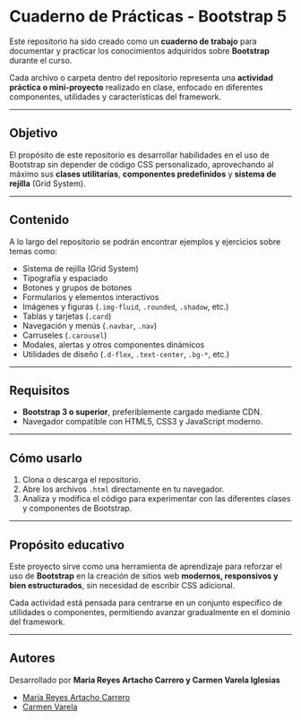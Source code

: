 # Cuaderno de Prácticas - Bootstrap 5

Este repositorio ha sido creado como un **cuaderno de trabajo** para documentar y practicar los conocimientos adquiridos sobre **Bootstrap** durante el curso.

Cada archivo o carpeta dentro del repositorio representa una **actividad práctica o mini-proyecto** realizado en clase, enfocado en diferentes componentes, utilidades y características del framework.

---

## Objetivo

El propósito de este repositorio es desarrollar habilidades en el uso de Bootstrap sin depender de código CSS personalizado, aprovechando al máximo sus **clases utilitarias**, **componentes predefinidos** y **sistema de rejilla** (Grid System).

---

## Contenido

A lo largo del repositorio se podrán encontrar ejemplos y ejercicios sobre temas como:

- Sistema de rejilla (Grid System)
- Tipografía y espaciado
- Botones y grupos de botones
- Formularios y elementos interactivos
- Imágenes y figuras (`.img-fluid`, `.rounded`, `.shadow`, etc.)
- Tablas y tarjetas (`.card`)
- Navegación y menús (`.navbar`, `.nav`)
- Carruseles (`.carousel`)
- Modales, alertas y otros componentes dinámicos
- Utilidades de diseño (`.d-flex`, `.text-center`, `.bg-*`, etc.)
 

---

## Requisitos

- **Bootstrap 3 o superior**, preferiblemente cargado mediante CDN.  
- Navegador compatible con HTML5, CSS3 y JavaScript moderno.  

---

## Cómo usarlo

1. Clona o descarga el repositorio.  
2. Abre los archivos `.html` directamente en tu navegador.  
3. Analiza y modifica el código para experimentar con las diferentes clases y componentes de Bootstrap.  

---

## Propósito educativo

Este proyecto sirve como una herramienta de aprendizaje para reforzar el uso de **Bootstrap** en la creación de sitios web **modernos, responsivos y bien estructurados**, sin necesidad de escribir CSS adicional.

Cada actividad está pensada para centrarse en un conjunto específico de utilidades o componentes, permitiendo avanzar gradualmente en el dominio del framework.

---

## Autores

Desarrollado por **Maria Reyes Artacho Carrero y Carmen Varela Iglesias**  

- [María Reyes Artacho Carrero](https://github.com/reyes-art-car)
- [Carmen Varela](https://github.com/carmenvarela)